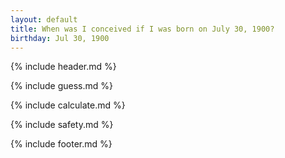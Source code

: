 ```yaml
---
layout: default
title: When was I conceived if I was born on July 30, 1900?
birthday: Jul 30, 1900
---
```


{% include header.md %}

{% include guess.md %}

{% include calculate.md %}

{% include safety.md %}

{% include footer.md %}




